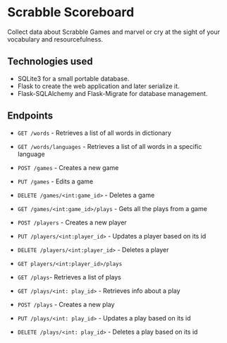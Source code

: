 # Scrabble Scoreboard

Collect data about Scrabble Games and marvel or cry at the sight of your vocabulary and resourcefulness.

## Technologies used

* SQLite3 for a small portable database.
* Flask to create the web application and later serialize it.
* Flask-SQLAlchemy and Flask-Migrate for database management.

## Endpoints

* `GET /words` - Retrieves a list of all words in dictionary
* `GET /words/languages` - Retrieves a list of all words in a specific language

* `POST /games` - Creates a new game
* `PUT /games` - Edits a game
* `DELETE /games/<int:game_id>` - Deletes a game
* `GET /games/<int:game_id>/plays` - Gets all the plays from a game

* `POST /players` - Creates a new player
* `PUT /players/<int:player_id>` - Updates a player based on its id
* `DELETE /players/<int:player_id>` - Deletes a player
* `GET players/<int:player_id>/plays`

* `GET /plays`- Retrieves a list of plays
* `GET /plays/<int: play_id>` - Retrieves info about a play
* `POST /plays` - Creates a new play
* `PUT /plays/<int: play_id>` - Updates a play based on its id
* `DELETE /plays/<int: play_id>` - Deletes a play based on its id
